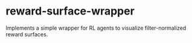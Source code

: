 # reward-surface-wrapper
Implements a simple wrapper for RL agents to visualize filter-normalized reward surfaces.
